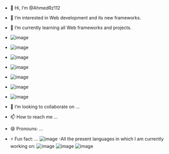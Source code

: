 - 👋 Hi, I’m @AhmedRz112
- 👀 I’m interested in Web development and its new frameworks.
- 🌱 I’m currently learning all Web frameworks and projects.
- ![image](https://github.com/user-attachments/assets/a6ddb9f5-337a-42fd-890e-3241e5b8bef8)
- ![image](https://github.com/user-attachments/assets/72a142c2-dbe2-463f-a8c1-7146900d4d08)
- ![image](https://github.com/user-attachments/assets/e779aee5-b857-4168-9e6e-34128e3374a5)
- ![image](https://github.com/user-attachments/assets/3d86d4a0-f17b-4614-aafb-030f4154ae06)
- ![image](https://github.com/user-attachments/assets/52a1ac6c-8a9b-45e0-8bf1-07ead790a7b9)
- ![image](https://github.com/user-attachments/assets/d79b0208-08aa-48d4-888b-f7565208ccac)
- ![image](https://github.com/user-attachments/assets/b030b004-b762-4b85-9ab7-dfb0756caa09)







- 💞️ I’m looking to collaborate on ...
- 📫 How to reach me ...
- 😄 Pronouns: ...
- ⚡ Fun fact: ...
![image](https://github.com/user-attachments/assets/70c10e3f-fe2a-4c28-9a04-d41b07ed2f18)
-All the present languages in which I am currently working on:
![image](https://github.com/user-attachments/assets/761631c3-8f52-47bf-b35a-87d6f685ad46)
![image](https://github.com/user-attachments/assets/eba3f044-23c9-4b66-91e7-ca3e26daea5d)
![image](https://github.com/user-attachments/assets/fbf59aa7-df94-40c0-b81f-730dd38c308e)




<!---
AhmedRz1122/AhmedRz1122 is a ✨ special ✨ repository because its `README.md` (this file) appears on your GitHub profile.
You can click the Preview link to take a look at your changes.
--->

